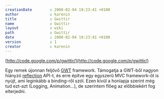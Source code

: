 ```yaml
---
creationDate        : 2008-02-04 19:23:41 +0100 
author              : karenin 
title               : Gwittir 
name                : Gwittir 
layout              : wiki 
path                : Gwittir 
date                : 2008-02-04 19:23:41 +0100 
version             : 1 
creator             : karenin 
---
```

[http://code.google.com/p/gwittir/](http://code.google.com/p/gwittir/)

Egy remek újonnan feljövő [GWT](GWT.html) framework. Támogatja a GWT-ből nagyon hiányzó [reflection](reflection.html) API-t, és erre építve egy egyszerű MVC framework-öt is nyújt, ami leginkább a binding-ről szól. Ezen kívül a honlapja szerint még tud ezt-azt (Logging, Animation...), de szerintem flőeg az előbbiekért fog elterjedni.
